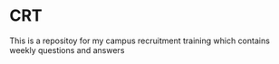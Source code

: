 # CRT
This is a repositoy for my campus recruitment training which contains weekly questions and answers 
